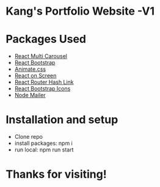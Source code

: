 # Kang's Portfolio Website -V1

# Packages Used
- <a href="https://www.npmjs.com/package/react-multi-carousel">React Multi Carousel</a>
- <a href="https://www.npmjs.com/package/react-bootstrap">React Bootstrap</a>
- <a href="https://animate.style/">Animate.css</a>
- <a href="https://www.npmjs.com/package/react-on-screen">React on Screen</a>
- <a href="https://www.npmjs.com/package/react-router-hash-link">React Router Hash Link</a>
- <a href="https://www.npmjs.com/package/react-bootstrap-icons">React Bootstrap Icons</a>
- <a href="https://www.npmjs.com/package/nodemailer">Node Mailer</a>

# Installation and setup
- Clone repo
- install packages: npm i
- run local: npm run start

# Thanks for visiting!



